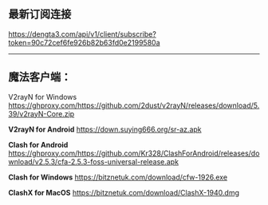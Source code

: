 ## 最新订阅连接
https://dengta3.com/api/v1/client/subscribe?token=90c72cef6fe926b82b63fd0e2199580a

----------

## 魔法客户端：
V2rayN  for Windows
https://ghproxy.com/https://github.com/2dust/v2rayN/releases/download/5.39/v2rayN-Core.zip

**V2rayN  for Android**
https://down.suying666.org/sr-az.apk

**Clash for Android**
https://ghproxy.com/https://github.com/Kr328/ClashForAndroid/releases/download/v2.5.3/cfa-2.5.3-foss-universal-release.apk

**Clash for Windows**
https://bitznetuk.com/download/cfw-1926.exe

**ClashX for MacOS**
https://bitznetuk.com/download/ClashX-1940.dmg
